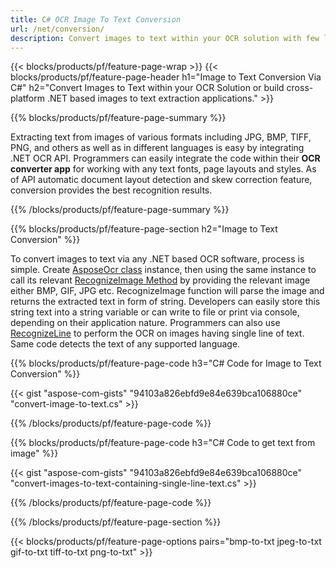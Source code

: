 ```yaml
---
title: C# OCR Image To Text Conversion
url: /net/conversion/
description: Convert images to text within your OCR solution with few lines of C# code via .NET library.
---
```


{{< blocks/products/pf/feature-page-wrap >}}
{{< blocks/products/pf/feature-page-header h1="Image to Text Conversion Via C#" h2="Convert Images to Text within your OCR Solution or build cross-platform .NET based images to text extraction applications." >}}

{{% blocks/products/pf/feature-page-summary %}}

Extracting text from images of various formats including JPG, BMP, TIFF, PNG, and others as well as in different languages is easy by integrating .NET OCR API. Programmers can easily integrate the code within their **OCR converter app** for working with any text fonts, page layouts and styles. As of API automatic document layout detection and skew correction feature, conversion provides the best recognition results.

{{% /blocks/products/pf/feature-page-summary  %}}

{{% blocks/products/pf/feature-page-section  h2="Image to Text Conversion" %}}

To convert images to text via any .NET based OCR software, process is simple. Create [AsposeOcr class](https://apireference.aspose.com/ocr/net/aspose.ocr/asposeocr) instance, then using the same instance to call its relevant [RecognizeImage Method](https://apireference.aspose.com/ocr/net/aspose.ocr.asposeocr/recognizeimage/methods/4) by providing the relevant image either BMP, GIF, JPG etc. RecognizeImage function will parse the image and returns the extracted text in form of string. Developers can easily store this string text into a string variable or can write to file or print via console, depending on their application nature. Programmers can also use [RecognizeLine](https://apireference.aspose.com/ocr/net/aspose.ocr/asposeocr/methods/recognizeline) to perform the OCR on images having single line of text. Same code detects the text of any supported language.

{{% blocks/products/pf/feature-page-code h3="C# Code for Image to Text Conversion" %}}

{{< gist "aspose-com-gists" "94103a826ebfd9e84e639bca106880ce" "convert-image-to-text.cs" >}}

{{% /blocks/products/pf/feature-page-code  %}}

{{% blocks/products/pf/feature-page-code h3="C# Code to get text from image" %}}

{{< gist "aspose-com-gists" "94103a826ebfd9e84e639bca106880ce" "convert-images-to-text-containing-single-line-text.cs" >}}

{{% /blocks/products/pf/feature-page-code  %}}

{{% /blocks/products/pf/feature-page-section %}}

{{< blocks/products/pf/feature-page-options pairs="bmp-to-txt jpeg-to-txt gif-to-txt tiff-to-txt png-to-txt" >}}